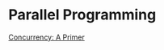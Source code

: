 # Parallel Programming

[Concurrency: A Primer](https://sookocheff.com/post/concurrency/concurrency-a-primer/)
